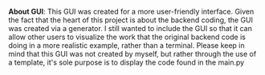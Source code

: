 **About GUI**:
This GUI was created for a more user-friendly interface. Given the fact that the heart of this project is about the backend coding, the GUI was created via a generator.
I still wanted to include the GUI so that it can allow other users to visualize the work that the original backend code is doing in a more realistic example, rather than a terminal. 
Please keep in mind that this GUI was not created by myself, but rather through the use of a template, it's sole purpose is to display the code found in the main.py
